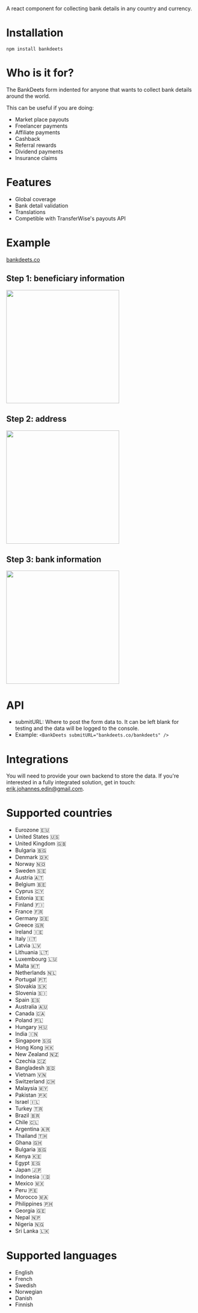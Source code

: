 # <BankDeets/>
A react component for collecting bank details in any country and currency.

# Installation
`npm install bankdeets`

# Who is it for?
The BankDeets form indented for anyone that wants to collect bank details around the world.

This can be useful if you are doing:
* Market place payouts
* Freelancer payments
* Affiliate payments
* Cashback
* Referral rewards
* Dividend payments
* Insurance claims

# Features
* Global coverage
* Bank detail validation
* Translations
* Competible with TransferWise's payouts API

# Example
<a href="bankdeets.co">bankdeets.co</a>

## Step 1: beneficiary information
<img src="https://i.imgur.com/xSNaqVA.png" width="300">

## Step 2: address
<img src="https://i.imgur.com/IkBdqoE.png" width="300">

## Step 3: bank information
<img src="https://i.imgur.com/TDBow85.png" width="300">

# API
* submitURL: Where to post the form data to. It can be left blank for testing and the data will be logged to the console.
* Example: `<BankDeets submitURL="bankdeets.co/bankdeets" />`

# Integrations
You will need to provide your own backend to store the data. If you're interested in a fully integrated solution, get in touch: erik.johannes.edin@gmail.com.

# Supported countries
* Eurozone 🇪🇺
* United States 🇺🇸
* United Kingdom 🇬🇧
* Bulgaria 🇧🇬
* Denmark 🇩🇰
* Norway 🇳🇴
* Sweden 🇸🇪
* Austria 🇦🇹
* Belgium 🇧🇪
* Cyprus 🇨🇾
* Estonia 🇪🇪
* Finland 🇫🇮
* France 🇫🇷
* Germany 🇩🇪
* Greece 🇬🇷
* Ireland 🇮🇪
* Italy 🇮🇹
* Latvia 🇱🇻
* Lithuania 🇱🇹
* Luxembourg 🇱🇺
* Malta 🇲🇹
* Netherlands 🇳🇱
* Portugal 🇵🇹
* Slovakia 🇸🇰
* Slovenia 🇸🇮
* Spain 🇪🇸
* Australia 🇦🇺
* Canada 🇨🇦
* Poland 🇵🇱
* Hungary 🇭🇺
* India 🇮🇳
* Singapore 🇸🇬
* Hong Kong 🇭🇰
* New Zealand 🇳🇿
* Czechia 🇨🇿
* Bangladesh 🇧🇩
* Vietnam 🇻🇳
* Switzerland 🇨🇭
* Malaysia 🇲🇾
* Pakistan 🇵🇰
* Israel 🇮🇱
* Turkey 🇹🇷
* Brazil 🇧🇷
* Chile 🇨🇱
* Argentina 🇦🇷
* Thailand 🇹🇭
* Ghana 🇬🇭
* Bulgaria 🇧🇬
* Kenya 🇰🇪
* Egypt 🇪🇬
* Japan 🇯🇵
* Indonesia 🇮🇩
* Mexico 🇲🇽
* Peru 🇵🇪
* Morocco 🇲🇦
* Philippines 🇵🇭
* Georgia 🇬🇪
* Nepal 🇳🇵
* Nigeria 🇳🇬
* Sri Lanka 🇱🇰

# Supported languages
* English
* French
* Swedish
* Norwegian
* Danish
* Finnish

